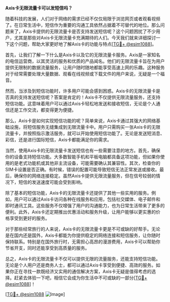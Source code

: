 **Axis卡无限流量卡可以发短信吗？**

随着科技的发展，人们对于网络的需求已经不仅仅局限于浏览网页或者观看视频了。在日常生活中，短信作为重要的沟通工具依然占据着不可替代的地位。那么问题来了，Axis卡提供的无限流量卡是否支持发送短信呢？这个问题困扰了不少用户，尤其是那些对Axis卡无限流量卡充满期待的人们。今天我们就来详细探讨一下这个问题，帮助大家更好地了解Axis卡的功能与特点[[TG💪+ @esim1088](https://t.me/s/esim1088)]。

首先，让我们了解一下什么是Axis卡以及它的无限流量卡服务。Axis是一家知名的电信运营商，以其灵活的服务和优质的产品闻名。他们的无限流量卡旨在为用户提供无限制的数据流量服务，让用户随时随地都能享受高速上网的乐趣。这种服务对于经常需要处理大量数据、观看在线视频或下载文件的用户来说，无疑是一个福音。

然而，当涉及到短信功能时，许多用户可能会感到困惑。Axis卡的无限流量卡是否真的支持发送短信呢？答案是肯定的！Axis卡不仅提供无限流量服务，还支持短信功能。这意味着用户可以通过Axis卡轻松地发送和接收短信，无论是个人通信还是工作交流，都变得更为便捷。

那么，Axis卡是如何实现短信功能的呢？简单来说，Axis卡通过其强大的网络基础设施，将短信服务无缝集成到无限流量卡中。用户只需购买一张Axis卡的无限流量卡，并按照指示激活服务，就可以开始使用短信功能了。无论是发送短消息、彩信，还是进行国际短信，Axis卡都能满足你的需求。

当然，使用Axis卡的无限流量卡发送短信也有一些需要注意的地方。首先，确保你的设备支持短信功能。大多数智能手机和平板电脑都具备这项功能，但如果你使用的是老式功能机或其他非主流设备，可能需要确认其兼容性。其次，检查你的SIM卡设置是否正确。有时候，错误的配置可能导致短信无法正常发送或接收。最后，确保你的网络连接稳定。虽然Axis卡提供无限流量服务，但在信号较弱的情况下，短信的发送速度可能会受到影响。

除了基本的短信功能，Axis卡的无限流量卡还提供了其他一些实用的服务。例如，用户可以通过Axis卡访问各种在线服务和应用，包括社交媒体、电子邮件和即时通讯工具。这些服务不仅增强了用户的沟通能力，也为日常生活带来了更多的便利。此外，Axis卡还定期推出优惠活动和服务升级，让用户能够以更实惠的价格享受到更好的服务。

对于那些经常旅行的人来说，Axis卡的无限流量卡更是不可或缺的好帮手。无论是在国内还是国外，Axis卡都能为你提供稳定的网络连接和短信服务，让你随时保持联系。特别是在国外旅行时，无需担心高昂的漫游费用，Axis卡可以帮助你节省开支，同时还能享受到高质量的服务。

总之，Axis卡的无限流量卡不仅可以提供无限的流量服务，还能支持短信功能。无论是个人用户还是商务人士，都可以通过Axis卡享受到便捷、高效的服务。如果你正在寻找一款既经济又实用的通信解决方案，Axis卡无疑是值得考虑的选择。赶紧去体验一下吧，相信它会成为你生活中不可或缺的一部分[[TG💪+ @esim1088](https://t.me/s/esim1088)]！

[[TG💪+ @esim1088](https://t.me/s/esim1088) ![Image](https://i.postimg.cc/4NQfJmqS/Snipaste-2025-05-13-00-14-12.png)]